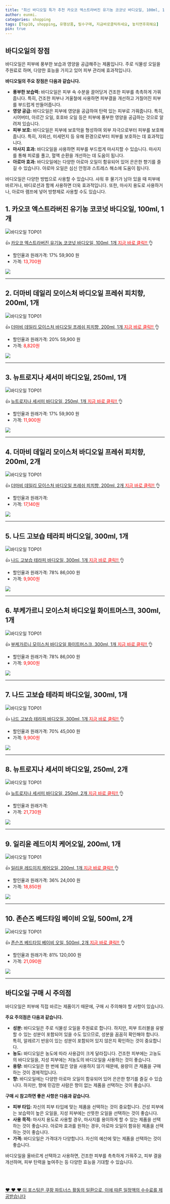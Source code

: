 ```yaml
---
title: "최신 바디오일 특가 추천 카오코 엑스트라버진 유기농 코코넛 바디오일, 100ml, 1개 비교 장점"
author: eunmi.
categories: shopping
tags: [Top10, shopping, 유행상품, 필수구매, 지금바로클릭하세요, 놓치면후회해요]
pin: true
---
```

## 바디오일의 장점

바디오일은 피부에 풍부한 보습과 영양을 공급해주는 제품입니다. 주로 식물성 오일을 주원료로 하며, 다양한 효능을 가지고 있어 피부 관리에 효과적입니다.

**바디오일의 주요 장점은 다음과 같습니다.**

* **풍부한 보습력:** 바디오일은 피부 속 수분을 끌어당겨 건조한 피부를 촉촉하게 가꿔줍니다. 특히, 건조한 피부나 겨울철에 사용하면 피부결을 개선하고 거칠어진 피부를 부드럽게 만들어줍니다.
* **영양 공급:** 바디오일은 피부에 영양을 공급하여 탄력 있는 피부로 가꿔줍니다. 특히, 시어버터, 아르간 오일, 호호바 오일 등은 피부에 풍부한 영양을 공급하는 것으로 알려져 있습니다.
* **피부 보호:** 바디오일은 피부에 보호막을 형성하여 외부 자극으로부터 피부를 보호해줍니다. 특히, 자외선, 미세먼지 등 유해 환경으로부터 피부를 보호하는 데 효과적입니다.
* **마사지 효과:** 바디오일을 사용하면 피부를 부드럽게 마사지할 수 있습니다. 마사지를 통해 피로를 풀고, 혈액 순환을 개선하는 데 도움이 됩니다.
* **아로마 효과:** 바디오일에는 다양한 아로마 오일이 함유되어 있어 은은한 향기를 즐길 수 있습니다. 아로마 오일은 심신 안정과 스트레스 해소에 도움이 됩니다.

바디오일은 다양한 방법으로 사용할 수 있습니다. 샤워 후 물기가 남아 있을 때 피부에 바르거나, 바디로션과 함께 사용하면 더욱 효과적입니다. 또한, 마사지 용도로 사용하거나, 아로마 램프에 넣어 방향제로 사용할 수도 있습니다.

   

## 1. 카오코 엑스트라버진 유기농 코코넛 바디오일, 100ml, 1개

![바디오일 TOP01](https://thumbnail8.coupangcdn.com/thumbnails/remote/230x230ex/image/retail/images/5742335108326025-b0b7b1fa-c870-4943-bf93-ff28143c6fc8.jpg)


👍 [카오코 엑스트라버진 유기농 코코넛 바디오일, 100ml, 1개 <font color=red> 지금 바로 클릭!! </font> ](https://link.coupang.com/re/AFFSDP?lptag=AF3617701&subid=GithubCoopas&pageKey=6741248007&traceid=V0-153&itemId=15737406784&vendorItemId=3501600901) 👌 


- 할인율과 원래가격: 17%  59,900   원
- 가격: <span style='color:red'>13,700원</span>

[![](/discount_price.png)](https://link.coupang.com/re/AFFSDP?lptag=AF3617701&subid=GithubCoopas&pageKey=6741248007&traceid=V0-153&itemId=15737406784&vendorItemId=3501600901)

---


   

## 2. 더마비 데일리 모이스처 바디오일 프레쉬 피치향, 200ml, 1개

![바디오일 TOP01](https://thumbnail10.coupangcdn.com/thumbnails/remote/230x230ex/image/retail/images/4457281615085861-5b3adb93-a295-47ec-9190-f219662281d2.jpg)


👍 [더마비 데일리 모이스처 바디오일 프레쉬 피치향, 200ml, 1개 <font color=red> 지금 바로 클릭!! </font> ](https://link.coupang.com/re/AFFSDP?lptag=AF3617701&subid=GithubCoopas&pageKey=249665&traceid=V0-153&itemId=570247&vendorItemId=3000448108) 👌 


- 할인율과 원래가격: 20%  59,900   원
- 가격: <span style='color:red'>8,820원</span>

[![](/discount_price.png)](https://link.coupang.com/re/AFFSDP?lptag=AF3617701&subid=GithubCoopas&pageKey=249665&traceid=V0-153&itemId=570247&vendorItemId=3000448108)

---


   

## 3. 뉴트로지나 세서미 바디오일, 250ml, 1개

![바디오일 TOP01](https://thumbnail10.coupangcdn.com/thumbnails/remote/230x230ex/image/vendor_inventory/dd90/2c42918f846f6f6100234a1c4d209cbe90eadad6399a705bc00233b43eac.jpg)


👍 [뉴트로지나 세서미 바디오일, 250ml, 1개 <font color=red> 지금 바로 클릭!! </font> ](https://link.coupang.com/re/AFFSDP?lptag=AF3617701&subid=GithubCoopas&pageKey=9557994&traceid=V0-153&itemId=42078871&vendorItemId=84675606350) 👌 


- 할인율과 원래가격: 17%  59,900   원
- 가격: <span style='color:red'>11,900원</span>

[![](/discount_price.png)](https://link.coupang.com/re/AFFSDP?lptag=AF3617701&subid=GithubCoopas&pageKey=9557994&traceid=V0-153&itemId=42078871&vendorItemId=84675606350)

---


   

## 4. 더마비 데일리 모이스처 바디오일 프레쉬 피치향, 200ml, 2개

![바디오일 TOP01](https://thumbnail8.coupangcdn.com/thumbnails/remote/230x230ex/image/product/image/vendoritem/2019/04/05/4322796705/662af523-f57f-4289-a1c0-b4fb9c5d7ae8.jpg)


👍 [더마비 데일리 모이스처 바디오일 프레쉬 피치향, 200ml, 2개 <font color=red> 지금 바로 클릭!! </font> ](https://link.coupang.com/re/AFFSDP?lptag=AF3617701&subid=GithubCoopas&pageKey=249665&traceid=V0-153&itemId=15102939549&vendorItemId=4322796705) 👌 


- 할인율과 원래가격: 
- 가격: <span style='color:red'>17,140원</span>

[![](/discount_price.png)](https://link.coupang.com/re/AFFSDP?lptag=AF3617701&subid=GithubCoopas&pageKey=249665&traceid=V0-153&itemId=15102939549&vendorItemId=4322796705)

---


   

## 5. 나드 고보습 테라피 바디오일, 300ml, 1개

![바디오일 TOP01](https://thumbnail8.coupangcdn.com/thumbnails/remote/230x230ex/image/retail/images/637379558806040-4a9785bb-1695-4c31-b598-b03fc6a5827f.jpg)


👍 [나드 고보습 테라피 바디오일, 300ml, 1개 <font color=red> 지금 바로 클릭!! </font> ](https://link.coupang.com/re/AFFSDP?lptag=AF3617701&subid=GithubCoopas&pageKey=4841458481&traceid=V0-153&itemId=6257475486&vendorItemId=73553172701) 👌 


- 할인율과 원래가격: 78%  86,000   원
- 가격: <span style='color:red'>9,900원</span>

[![](/discount_price.png)](https://link.coupang.com/re/AFFSDP?lptag=AF3617701&subid=GithubCoopas&pageKey=4841458481&traceid=V0-153&itemId=6257475486&vendorItemId=73553172701)

---


   

## 6. 부케가르니 모이스처 바디오일 화이트머스크, 300ml, 1개

![바디오일 TOP01](https://thumbnail7.coupangcdn.com/thumbnails/remote/230x230ex/image/rs_quotation_api/ap33hhuu/26ad541df0d64d6a91117d45f32505f2.jpg)


👍 [부케가르니 모이스처 바디오일 화이트머스크, 300ml, 1개 <font color=red> 지금 바로 클릭!! </font> ](https://link.coupang.com/re/AFFSDP?lptag=AF3617701&subid=GithubCoopas&pageKey=6837501971&traceid=V0-153&itemId=16249699251&vendorItemId=83442918700) 👌 


- 할인율과 원래가격: 78%  86,000   원
- 가격: <span style='color:red'>9,900원</span>

[![](/discount_price.png)](https://link.coupang.com/re/AFFSDP?lptag=AF3617701&subid=GithubCoopas&pageKey=6837501971&traceid=V0-153&itemId=16249699251&vendorItemId=83442918700)

---


   

## 7. 나드 고보습 테라피 바디오일, 300ml, 1개

![바디오일 TOP01](https://thumbnail8.coupangcdn.com/thumbnails/remote/230x230ex/image/retail/images/637379558806040-4a9785bb-1695-4c31-b598-b03fc6a5827f.jpg)


👍 [나드 고보습 테라피 바디오일, 300ml, 1개 <font color=red> 지금 바로 클릭!! </font> ](https://link.coupang.com/re/AFFSDP?lptag=AF3617701&subid=GithubCoopas&pageKey=4841458481&traceid=V0-153&itemId=6257475486&vendorItemId=73553172701) 👌 


- 할인율과 원래가격: 70%  45,000   원
- 가격: <span style='color:red'>9,900원</span>

[![](/discount_price.png)](https://link.coupang.com/re/AFFSDP?lptag=AF3617701&subid=GithubCoopas&pageKey=4841458481&traceid=V0-153&itemId=6257475486&vendorItemId=73553172701)

---


   

## 8. 뉴트로지나 세서미 바디오일, 250ml, 2개

![바디오일 TOP01](https://thumbnail7.coupangcdn.com/thumbnails/remote/230x230ex/image/vendor_inventory/0ff4/3b5b8079bb8682b2c225daf14773b22d5b5b05bee02a478c9be90e789111.jpg)


👍 [뉴트로지나 세서미 바디오일, 250ml, 2개 <font color=red> 지금 바로 클릭!! </font> ](https://link.coupang.com/re/AFFSDP?lptag=AF3617701&subid=GithubCoopas&pageKey=9557994&traceid=V0-153&itemId=17489246162&vendorItemId=84675637518) 👌 


- 할인율과 원래가격: 
- 가격: <span style='color:red'>21,730원</span>

[![](/discount_price.png)](https://link.coupang.com/re/AFFSDP?lptag=AF3617701&subid=GithubCoopas&pageKey=9557994&traceid=V0-153&itemId=17489246162&vendorItemId=84675637518)

---


   

## 9. 일리윤 레드이치 케어오일, 200ml, 1개

![바디오일 TOP01](https://thumbnail6.coupangcdn.com/thumbnails/remote/230x230ex/image/retail/images/539256087455103-a6c162b9-c12a-4ff6-83eb-6a412ed11e63.jpg)


👍 [일리윤 레드이치 케어오일, 200ml, 1개 <font color=red> 지금 바로 클릭!! </font> ](https://link.coupang.com/re/AFFSDP?lptag=AF3617701&subid=GithubCoopas&pageKey=7397394900&traceid=V0-153&itemId=19139152492&vendorItemId=86762585256) 👌 


- 할인율과 원래가격: 36%  24,000   원
- 가격: <span style='color:red'>18,850원</span>

[![](/discount_price.png)](https://link.coupang.com/re/AFFSDP?lptag=AF3617701&subid=GithubCoopas&pageKey=7397394900&traceid=V0-153&itemId=19139152492&vendorItemId=86762585256)

---


   

## 10. 존슨즈 베드타임 베이비 오일, 500ml, 2개

![바디오일 TOP01](https://thumbnail10.coupangcdn.com/thumbnails/remote/230x230ex/image/vendor_inventory/2809/8a15ee63b8b3b7cb1fb702927ef1d78ffe354dad83e5205698d77b6fa982.jpg)


👍 [존슨즈 베드타임 베이비 오일, 500ml, 2개 <font color=red> 지금 바로 클릭!! </font> ](https://link.coupang.com/re/AFFSDP?lptag=AF3617701&subid=GithubCoopas&pageKey=6946192&traceid=V0-153&itemId=18950362906&vendorItemId=84658121898) 👌 


- 할인율과 원래가격: 81%  120,000   원
- 가격: <span style='color:red'>21,090원</span>

[![](/discount_price.png)](https://link.coupang.com/re/AFFSDP?lptag=AF3617701&subid=GithubCoopas&pageKey=6946192&traceid=V0-153&itemId=18950362906&vendorItemId=84658121898)

---
## 바디오일 구매 시 주의점

바디오일은 피부에 직접 바르는 제품이기 때문에, 구매 시 주의해야 할 사항이 있습니다.

**주요 주의점은 다음과 같습니다.**

* **성분:** 바디오일은 주로 식물성 오일을 주원료로 합니다. 하지만, 피부 트러블을 유발할 수 있는 성분이 포함되어 있을 수도 있으므로, 성분을 꼼꼼히 확인해야 합니다. 특히, 알레르기 반응이 있는 성분이 포함되어 있지 않은지 확인하는 것이 중요합니다.
* **농도:** 바디오일은 농도에 따라 사용감이 크게 달라집니다. 건조한 피부에는 고농도의 바디오일을, 지성 피부에는 저농도의 바디오일을 사용하는 것이 좋습니다.
* **용량:** 바디오일은 한 번에 많은 양을 사용하지 않기 때문에, 용량이 큰 제품을 구매하는 것이 경제적입니다.
* **향:** 바디오일에는 다양한 아로마 오일이 함유되어 있어 은은한 향기를 즐길 수 있습니다. 하지만, 향에 민감한 사람은 향이 없는 제품을 선택하는 것이 좋습니다.

**구매 시 참고하면 좋은 사항은 다음과 같습니다.**

* **피부 타입:** 자신의 피부 타입에 맞는 제품을 선택하는 것이 중요합니다. 건성 피부에는 보습력이 높은 오일을, 지성 피부에는 산뜻한 오일을 선택하는 것이 좋습니다.
* **사용 목적:** 마사지 용도로 사용할 경우, 마사지를 용이하게 할 수 있는 제품을 선택하는 것이 좋습니다. 아로마 효과를 원하는 경우, 아로마 오일이 함유된 제품을 선택하는 것이 좋습니다.
* **가격:** 바디오일은 가격대가 다양합니다. 자신의 예산에 맞는 제품을 선택하는 것이 좋습니다.

바디오일을 올바르게 선택하고 사용하면, 건조한 피부를 촉촉하게 가꿔주고, 피부 결을 개선하며, 피부 탄력을 높여주는 등 다양한 효능을 기대할 수 있습니다.<br><br><br><br><br> [ ❤ ❤ ❤ 이 포스팅은 쿠팡 파트너스 활동의 일환으로, 이에 따른 일정액의 수수료를 제공받습니다](https://link.coupang.com/a/bcEFyh)